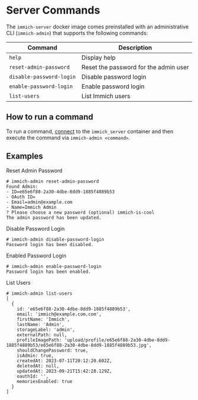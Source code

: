 # Server Commands

The `immich-server` docker image comes preinstalled with an administrative CLI (`immich-admin`) that supports the following commands:

| Command                  | Description                           |
| ------------------------ | ------------------------------------- |
| `help`                   | Display help                          |
| `reset-admin-password`   | Reset the password for the admin user |
| `disable-password-login` | Disable password login                |
| `enable-password-login`  | Enable password login                 |
| `list-users`             | List Immich users                     |

## How to run a command

To run a command, [connect](/docs/guides/docker-help.md#attach-to-a-container) to the `immich_server` container and then execute the command via `immich-admin <command>`.

## Examples

Reset Admin Password

```
# immich-admin reset-admin-password
Found Admin:
- ID=e65e6f88-2a30-4dbe-8dd9-1885f4889b53
- OAuth ID=
- Email=admin@example.com
- Name=Immich Admin
? Please choose a new password (optional) immich-is-cool
The admin password has been updated.
```

Disable Password Login

```
# immich-admin disable-password-login
Password login has been disabled.
```

Enabled Password Login

```
# immich-admin enable-password-login
Password login has been enabled.
```

List Users

```
# immich-admin list-users
[
  {
    id: 'e65e6f88-2a30-4dbe-8dd9-1885f4889b53',
    email: 'immich@example.com.com',
    firstName: 'Immich',
    lastName: 'Admin',
    storageLabel: 'admin',
    externalPath: null,
    profileImagePath: 'upload/profile/e65e6f88-2a30-4dbe-8dd9-1885f4889b53/e65e6f88-2a30-4dbe-8dd9-1885f4889b53.jpg',
    shouldChangePassword: true,
    isAdmin: true,
    createdAt: 2023-07-11T20:12:20.602Z,
    deletedAt: null,
    updatedAt: 2023-09-21T15:42:28.129Z,
    oauthId: '',
    memoriesEnabled: true
  }
]
```
